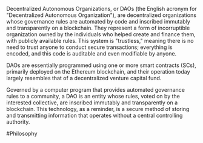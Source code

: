 Decentralized Autonomous Organizations, or DAOs (the English acronym for "Decentralized Autonomous Organization"), are decentralized organizations whose governance rules are automated by code and inscribed immutably and transparently on a blockchain. They represent a form of incorruptible organization owned by the individuals who helped create and finance them, with publicly available rules. This system is "trustless," meaning there is no need to trust anyone to conduct secure transactions; everything is encoded, and this code is auditable and even modifiable by anyone.

DAOs are essentially programmed using one or more smart contracts (SCs), primarily deployed on the Ethereum blockchain, and their operation today largely resembles that of a decentralized venture capital fund.

Governed by a computer program that provides automated governance rules to a community, a DAO is an entity whose rules, voted on by the interested collective, are inscribed immutably and transparently on a blockchain. This technology, as a reminder, is a secure method of storing and transmitting information that operates without a central controlling authority.


#Philosophy






